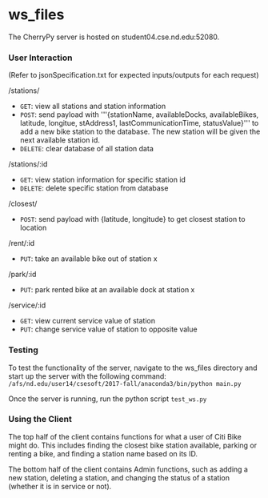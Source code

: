 # ws_files

The CherryPy server is hosted on student04.cse.nd.edu:52080. 

### User Interaction

(Refer to jsonSpecification.txt for expected inputs/outputs for each request)

/stations/
* ```GET```: view all stations and station information
* ```POST```: send payload with '''{stationName, availableDocks, availableBikes, latitude, longitue, stAddress1, lastCommunicationTime, statusValue}''' to add a new bike station to the database. The new station will be given the next available station id. 
* ```DELETE```: clear database of all station data

/stations/:id
* ```GET```: view station information for specific station id
* ```DELETE```: delete specific station from database

/closest/
* ```POST```: send payload with {latitude, longitude} to get closest station to location

/rent/:id
* ```PUT```: take an available bike out of station x

/park/:id
* ```PUT```: park rented bike at an available dock at station x

/service/:id
* ```GET```: view current service value of station
* ```PUT```: change service value of station to opposite value


### Testing

To test the functionality of the server, navigate to the ws_files directory and start up the server with the following command: 
```/afs/nd.edu/user14/csesoft/2017-fall/anaconda3/bin/python main.py```

Once the server is running, run the python script ```test_ws.py```

### Using the Client

The top half of the client contains functions for what a user of Citi Bike might do. This includes finding the closest bike station available, parking or renting a bike, and finding a station name based on its ID. 

The bottom half of the client contains Admin functions, such as adding a new station, deleting a station, and changing the status of a station (whether it is in service or not). 
